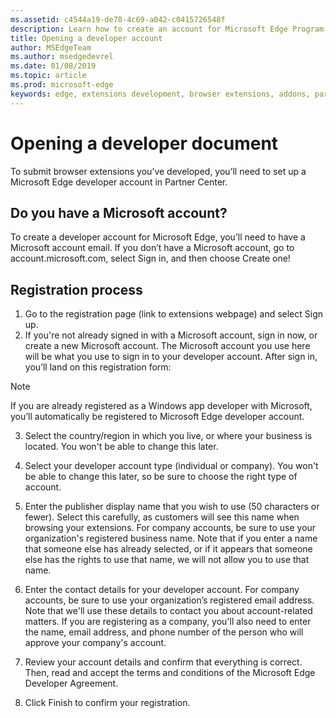 ```yaml
---
ms.assetid: c4544a19-de78-4c69-a042-c0415726548f
description: Learn how to create an account for Microsoft Edge Program to Partner center.
title: Opening a developer account
author: MSEdgeTeam
ms.author: msedgedevrel
ms.date: 01/08/2019
ms.topic: article
ms.prod: microsoft-edge
keywords: edge, extensions development, browser extensions, addons, partner center, developer
---
```


# Opening a developer document

To submit browser extensions you’ve developed, you’ll need to set up a Microsoft Edge developer account in Partner Center.

## Do you have a Microsoft account?
To create a developer account for Microsoft Edge, you’ll need to have a Microsoft account email. If you don’t have a Microsoft account, go to account.microsoft.com, select Sign in, and then choose Create one!


## Registration process

1.	Go to the registration page (link to extensions webpage) and select Sign up.
2.	If you're not already signed in with a Microsoft account, sign in now, or create a new Microsoft account. The Microsoft account you use here will be what you use to sign in to your developer account. 
After sign in, you’ll land on this registration form:

> [!Note]
> If you are already registered as a Windows app developer with Microsoft, you’ll automatically be registered to Microsoft Edge developer account. 
  
3.	Select the country/region in which you live, or where your business is located. You won't be able to change this later.
4.	Select your developer account type (individual or company). You won't be able to change this later, so be sure to choose the right type of account.
5.	Enter the publisher display name that you wish to use (50 characters or fewer). Select this carefully, as customers will see this name when browsing your extensions. For company accounts, be sure to use your organization's registered business name. Note that if you enter a name that someone else has already selected, or if it appears that someone else has the rights to use that name, we will not allow you to use that name.
6.	Enter the contact details for your developer account. For company accounts, be sure to use your organization’s registered email address. Note that we'll use these details to contact you about account-related matters.
If you are registering as a company, you'll also need to enter the name, email address, and phone number of the person who will approve your company's account.

7.	Review your account details and confirm that everything is correct. Then, read and accept the terms and conditions of the Microsoft Edge Developer Agreement. 

8.	Click Finish to confirm your registration.


